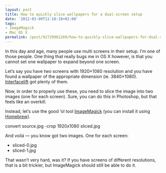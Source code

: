 ```yaml
---
layout: post
title: How to quickly slice wallpapers for a dual-screen setup
date: '2012-03-09T11:18:18+02:00'
tags:
- ImageMagick
- Mac OS X
permalink: /post/92729961269/how-to-quickly-slice-wallpapers-for-dual-screens
---
```

In this day and age, many people use multi screens in their setup. I’m one of those people. One thing that really bugs me in OS X however, is that you cannot set one wallpaper to expand beyond one screen.

Let’s say you have two screens with 1920×1080 resolution and you have found a wallpaper of the appropriate dimension (ie. 3840×1080). [Interfacelift](http://interfacelift.com/wallpaper/downloads/date/2_screens/1920x1080/) got plenty of them.

Now, in order to properly use these, you need to slice the image into two images (one for each screen). Sure, you can do this in Photoshop, but that feels like an overkill.

Instead, let’s use the good ‘ol tool [ImageMagick](http://www.imagemagick.org/) (you can install it using [Homebrew](http://mxcl.github.com/homebrew/)).

convert source.jpg -crop 1920x1080 sliced.jpg 

And voilá — you know got two images. One for each screen:

*   sliced-0.jpg
*   sliced-1.jpg

That wasn’t very hard, was it? If you have screens of different resolutions, that is a bit trickier, but ImageMagick should still be able to do it.
